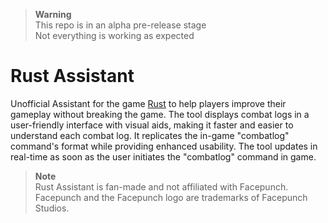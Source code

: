 > **Warning**   
> This repo is in an alpha pre-release stage  
> Not everything is working as expected

# Rust Assistant

Unofficial Assistant for the game [Rust](https://rust.facepunch.com/) to help players improve their gameplay without breaking the game.
The tool displays combat logs in a user-friendly interface with visual aids, making it faster and easier to understand each combat log. It replicates the in-game "combatlog" command's format while providing enhanced usability. The tool updates in real-time as soon as the user initiates the "combatlog" command in game.



> **Note**  
> Rust Assistant is fan-made and not affiliated with Facepunch.  
> Facepunch and the Facepunch logo are trademarks of Facepunch Studios.
